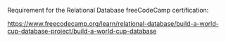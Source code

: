 Requirement for the Relational Database freeCodeCamp certification:

https://www.freecodecamp.org/learn/relational-database/build-a-world-cup-database-project/build-a-world-cup-database
